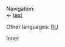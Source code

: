 <!-- META lang=en -->


<!-- NAV-START -->
Navigation:\
← [test](../test.md)
<!-- NAV-END -->

<!-- OTHER-LANGS-START -->
Other languages: [RU](внутренний.md)
<!-- OTHER-LANGS-END -->

Inner
